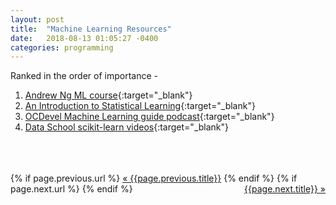 ```yaml
---
layout: post
title:  "Machine Learning Resources"
date:   2018-08-13 01:05:27 -0400
categories: programming
---
```


Ranked in the order of importance -

1. [Andrew Ng ML course](https://www.coursera.org/learn/machine-learning){:target="_blank"}
2. [An Introduction to Statistical Learning](https://lagunita.stanford.edu/courses/HumanitiesSciences/StatLearning/Winter2016/about){:target="_blank"}
3. [OCDevel Machine Learning guide podcast](http://ocdevel.com/mlg){:target="_blank"}
4. [Data School scikit-learn videos](https://www.youtube.com/user/dataschool/videos){:target="_blank"}
<br><br>
<br><br>



<div class="Previous-next">
  {% if page.previous.url %}
    <a class="previous" href="{{page.previous.url}}">&laquo; {{page.previous.title}}</a>
  {% endif %}
  {% if page.next.url %}
    <a class="next" style="float:right" href="{{page.next.url}}">{{page.next.title}} &raquo;</a>
  {% endif %}
</div>